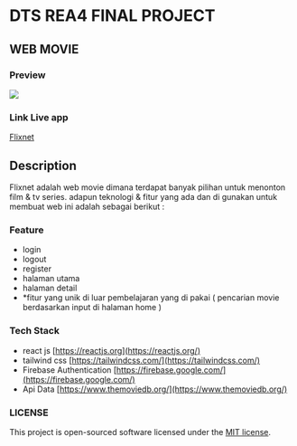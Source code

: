 # DTS REA4 FINAL PROJECT
## WEB MOVIE 

### Preview
![](https://flixnet-final.netlify.app/flixnet.gif)
### Link Live app
[Flixnet](https://flixnet-final.netlify.app/)

## Description 
 Flixnet adalah web movie dimana terdapat banyak pilihan untuk menonton film & tv series. adapun teknologi & fitur yang ada dan di gunakan untuk membuat web ini adalah sebagai berikut : 
   
### Feature
- login
- logout
- register
- halaman utama
- halaman detail
- *fitur yang unik di luar pembelajaran yang di pakai ( pencarian movie berdasarkan input di halaman home )


### Tech Stack

- react js [https://reactjs.org](https://reactjs.org/)
- tailwind css [https://tailwindcss.com/](https://tailwindcss.com/)
- Firebase Authentication [https://firebase.google.com/](https://firebase.google.com/)
- Api Data [https://www.themoviedb.org/](https://www.themoviedb.org/)

### LICENSE

This project is open-sourced software licensed under the [MIT license](https://opensource.org/licenses/MIT).